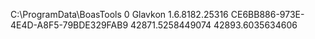 <?xml version="1.0" encoding="UTF-8"?>
<Extensions><Item HRID="BoasTools" Guid="CE6BB886-973E-4E4D-A8F5-79BDE329FAB9">
		<Path>C:\ProgramData\BoasTools</Path>
		<Status>0</Status>
		<VaultGuid></VaultGuid>
		<CreatedBy>Glavkon</CreatedBy>
		<CategoryGuid></CategoryGuid>
		<CategoryName></CategoryName>
		<ReadMe></ReadMe>
		<Help></Help>
		<Title></Title>
		<Requirements></Requirements>
		<ShortDescription></ShortDescription>
		<LongDescription></LongDescription>
		<SmallImage></SmallImage>
		<LargeImage></LargeImage>
		<Version>1.6.8182.25316</Version>
		<VersionGuid>CE6BB886-973E-4E4D-A8F5-79BDE329FAB9</VersionGuid>
		<ReleasedDate>42871.5258449074</ReleasedDate>
		<ReleaseNotes></ReleaseNotes>
		<DateInstalled>42893.6035634606</DateInstalled>
		<PlatformVersions>
			<DXP BuildNumber="1.0.4.0"/>
			<EDP BuildNumber="10.0.4.0"/>
			<MaxDXP BuildNumber="0.0.0.0"/>
			<MaxDXP BuildNumber="0.0.0.0"/>
		</PlatformVersions>
	</Item>
</Extensions>
